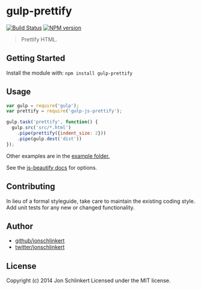 # gulp-prettify
[![Build Status](https://travis-ci.org/jonschlinkert/gulp-prettify.png?branch=master)](https://travis-ci.org/jonschlinkert/gulp-prettify)
[![NPM version](https://badge.fury.io/js/gulp-prettify.png)](http://badge.fury.io/js/gulp-prettify)

> Prettify HTML.

## Getting Started
Install the module with: `npm install gulp-prettify`

## Usage

```js
var gulp = require('gulp');
var prettify = require('gulp-js-prettify');

gulp.task('prettify', function() {
  gulp.src('src/*.html')
    .pipe(prettify({indent_size: 2}))
    .pipe(gulp.dest('dist'))
});
```
Other examples are in the [example folder.](http://github.com/jonschlinkert/gulp-prettify/tree/master/examples)

See the [js-beautify docs](https://github.com/einars/js-beautify) for options.

## Contributing
In lieu of a formal styleguide, take care to maintain the existing coding style. Add unit tests for any new or changed functionality.

## Author

+ [github/jonschlinkert](https://github.com/jonschlinkert)
+ [twitter/jonschlinkert](http://twitter.com/jonschlinkert)

## License
Copyright (c) 2014 Jon Schlinkert
Licensed under the MIT license.
